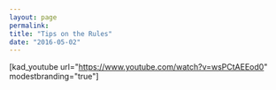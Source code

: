 ```yaml
---
layout: page
permalink: 
title: "Tips on the Rules"
date: "2016-05-02"
---
```


\[kad\_youtube url="https://www.youtube.com/watch?v=wsPCtAEEod0" modestbranding="true"\]

